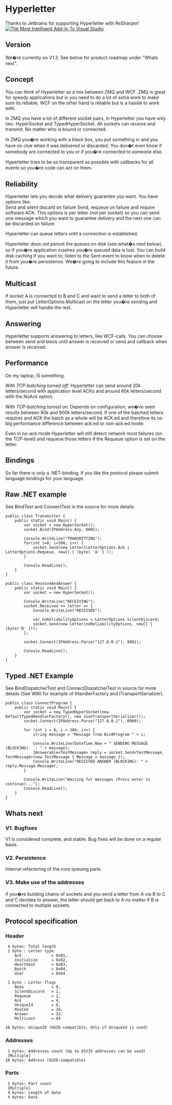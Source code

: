 # Hyperletter

Thanks to Jetbrains for supporting Hyperletter with ReSharper!  
[![The Most Intelligent Add-In To Visual Studio](http://www.jetbrains.com/resharper/features/rs/rs1/rs125x37_violet.gif)](http://www.jetbrains.com/)

## Version
We�re currently on V1.3. See below for product roadmap under "Whats next".

## Concept
You can think of Hyperletter as a mix between ZMQ and WCF. ZMQ is great for speedy applications but is you need to do a lot of extra work to make sure its reliable. WCF on the other hand is reliable but is a hassle to work with.

In ZMQ you have a lot of different socket pairs, in Hyperletter you have only two. HyperSocket and TypedHyperSocket. All sockets can receive and transmit. No matter who is bound or connected.

In ZMQ you�re working with a black box, you put something in and you have no clue when it was delivered or discarded. You don�t even know if somebody are connected to you or if you�re connected to someone else.

Hyperletter tries to be as transparent as possible with callbacks for all events so you�re code can act on them.

## Reliability
Hyperletter lets you decide what delivery guarantee you want. You have options like:  
Send and silent discard on failure
Send, requeue on failure and require software ACK.
This options is per letter (not per socket) so you can send one message which you want to guarantee delivery and the next one can be discarded on failure.

Hyperletter can queue letters until a connection is established.

Hyperletter _does not_ persist the queues on disk (see what�s next below), so if you�re application crashes you�re queued data is lost.
You can build disk caching if you want to; listen to the Sent-event to know when to delete it from you�re persistence. We�re going to include this feature in the future.

## Multicast
If socket A is connected to B and C and want to send a letter to both of them, just put LetterOptions.Multicast on the letter you�re sending and Hyperletter will handle the rest.

## Answering
Hyperletter supports answering to letters, like WCF-calls. You can choose between send and block until answer is received or send and callback when answer is received.

## Performance
On my laptop, I5 something.

_With TCP-batching turned off:_ Hyperletter can send around 20k letters/second with application level ACKs and around 60k letters/second with the NoAck option.

_With TCP-batching turned on:_ Depends on configuration, we�ve seen results between 90k and 900k letters/second. If one of the batched letters requires and ACK the batch as a whole will be ACK:ed and therefore its no big performance difference between ack:ed or non-ack:ed mode.

Even in no-ack mode Hyperletter will still detect network most failures (on the TCP-level) and requeue those letters if the Requeue option is set on the letter.

## Bindings
So far there is only a .NET-binding, if you like the protocol please submit language bindings for your language.

## Raw .NET example
See BindTest and ConnectTest in the source for more details

    public class Transmitter {
        public static void Main() {
            var socket = new HyperSocket();
            socket.Bind(IPAddress.Any, 8001);

            Console.WriteLine("TRANSMITTING");
            for(int i=0; i<100; i++) {
                socket.Send(new Letter(LetterOptions.Ack | LetterOptions.Requeue, new[] { (byte) 'A' } ));
            }

            Console.ReadLine();
        }
    }

    public class ReceiveAndAnswer {
        public static void Main() {
            var socket = new HyperSocket();
            
            Console.WriteLine("RECEIVING");
            socket.Received += letter => {
                Console.WriteLine("RECEIVED");

                var noReliabilityOptions = LetterOptions.SilentDiscard;
                socket.Send(new Letter(noReliabilityOptions, new[] { (byte)'B' }));
            };
			
			socket.Connect(IPAddress.Parse("127.0.0.1"), 8001);

            Console.ReadLine();
        }        
    }

## Typed .NET Example
See BindDispatcherTest and ConnectDispatcherTest in source for more details (See WIKI for example of IHandlerFactory and ITransportSerializer).

    public class ConnectProgram {
        public static void Main() {
            var socket = new TypedHyperSocket(new DefaultTypedHandlerFactory(), new JsonTransportSerializer());
            socket.Connect(IPAddress.Parse("127.0.0.1"), 8900);
            
            for (int i = 0; i < 100; i++) {
                string message = "Message from BindProgram " + i;

                Console.WriteLine(DateTime.Now + " SENDING MESSAGE (BLOCKING)   : " + message);
                IAnswerable<TestMessage> reply = socket.Send<TestMessage, TestMessage>(new TestMessage { Message = message });
                Console.WriteLine("RECEIVED ANSWER (BLOCKING): " + reply.Message.Message);
            }

            Console.WriteLine("Waiting for messages (Press enter to continue)...");
            Console.ReadLine();
        }
    }

## Whats next

### V1. Bugfixes
V1 is considered complete, and stable. Bug fixes will be done on a regular basis.

### V2. Persistence
Internal refactoring of the core queuing parts

### V3. Make use of the addresses
if you�re building chains of sockets and you send a letter from A via B to C and C decides to answer, the letter should get back to A no matter if B is connected to multiple sockets.

## Protocol specification
### Header
     4 bytes: Total length
     1 byte : Letter type
		Ack				= 0x01,
        Initialize		= 0x02,
        Heartbeat		= 0x03,
        Batch			= 0x04,
        User			= 0x64

     1 byte : Letter flags
        None			= 0,
        SilentDiscard	= 1,
        Requeue			= 2,
        Ack				= 4,
        UniqueId		= 8,
        Routed			= 16,
        Answer			= 32,
        Multicast		= 64

    16 bytes: UniqueID (GUID-compatible, Only if UniqueId is used) 

### Addresses
	 2 bytes: Addresses count (Up to 65535 addresses can be used)
	 [Multiple]
	16 bytes: Address (GUID-compatible)

### Parts
	 2 bytes: Part count
     [Multiple]
	 4 bytes: Length of data
     X bytes: Data

